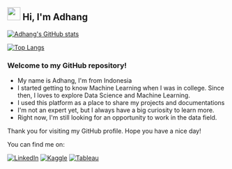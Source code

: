 ## <img src="https://raw.githubusercontent.com/aemmadi/aemmadi/master/wave.gif" width="30px"> Hi, I'm Adhang 

[![Adhang's GitHub stats](https://github-readme-stats.vercel.app/api?username=adhang&show_icons=true&hide=issues,contribs)](https://github.com/anuraghazra/github-readme-stats)

[![Top Langs](https://github-readme-stats.vercel.app/api/top-langs/?username=adhang&layout=compact)](https://github.com/anuraghazra/github-readme-stats)

### Welcome to my GitHub repository!
- My name is Adhang, I'm from Indonesia
- I started getting to know Machine Learning when I was in college. Since then, I loves to explore Data Science and Machine Learning.
- I used this platform as a place to share my projects and documentations
- I'm not an expert yet, but I always have a big curiosity to learn more.
- Right now, I'm still looking for an opportunity to work in the data field.

Thank you for visiting my GitHub profile. Hope you have a nice day!

You can find me on:

[![LinkedIn](https://img.shields.io/badge/linkedin-0077B5?style=for-the-badge&logo=linkedin&logoColor=white&link=https://www.linkedin.com/in/adhangmuntaha/)](https://www.linkedin.com/in/adhangmuntaha/)
[![Kaggle](https://img.shields.io/badge/kaggle-20BEFF?style=for-the-badge&logo=kaggle&logoColor=white&link=https://www.kaggle.com/adhang)](https://www.kaggle.com/adhang)
[![Tableau](https://img.shields.io/badge/tableau-E97627?style=for-the-badge&logo=tableau&logoColor=white&link=https://public.tableau.com/app/profile/adhang)](https://public.tableau.com/app/profile/adhang)

<!--
**adhang/adhang** is a ✨ _special_ ✨ repository because its `README.md` (this file) appears on your GitHub profile.

Here are some ideas to get you started:

- 🔭 I’m currently working on ...
- 🌱 I’m currently learning ...
- 👯 I’m looking to collaborate on ...
- 🤔 I’m looking for help with ...
- 💬 Ask me about ...
- 📫 How to reach me: ...
- 😄 Pronouns: ...
- ⚡ Fun fact: ...
-->
